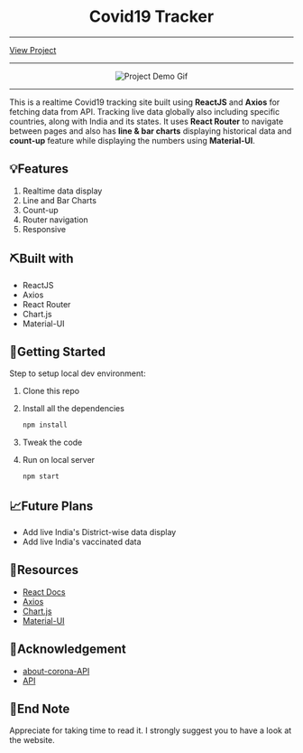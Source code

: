<h1 align="center">Covid19 Tracker</h1>

<hr />
<a href="https://livecovid19tracking.netlify.app/" target="_blank">View Project</a>
<hr />
<div align="center" autoplay={true} muted={true} loop={true} object-fit="cover">

<!-- Add your project demo gif here -->

![Project Demo Gif]()

</div>

<hr />

<p align="left"> This is a realtime Covid19 tracking site built using <strong>ReactJS</strong> and <strong>Axios</strong> for fetching data from API. Tracking live data globally also including specific countries, along with India and its states. It uses <strong>React Router</strong> to navigate between pages and also has <strong>line & bar charts</strong> displaying historical data and <strong>count-up</strong> feature while displaying the numbers using <strong>Material-UI</strong>.</p>

## 💡Features

1. Realtime data display
2. Line and Bar Charts
3. Count-up
4. Router navigation
5. Responsive

## ⛏️Built with

- ReactJS
- Axios
- React Router
- Chart.js
- Material-UI

## 🏁Getting Started

Step to setup local dev environment:

1. Clone this repo
1. Install all the dependencies

   ```bash
   npm install
   ```

1. Tweak the code
1. Run on local server

   ```bash
   npm start
   ```

## 📈Future Plans

- Add live India's District-wise data display
- Add live India's vaccinated data

## 🧬Resources

- [React Docs](https://reactjs.org/)
- [Axios](https://axios-http.com/docs/intro)
- [Chart.js](https://www.chartjs.org/docs/latest/)
- [Material-UI](https://material-ui.com/)

## 🎉Acknowledgement

- [about-corona-API](https://about-corona.net/documentation)
- [API](https://api.covid19india.org/data.json)

## 👋End Note

Appreciate for taking time to read it. I strongly suggest you to have a look at the website.
